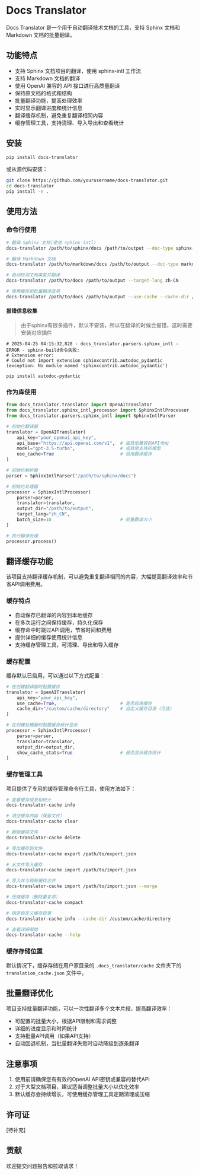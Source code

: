 # Docs Translator

Docs Translator 是一个用于自动翻译技术文档的工具，支持 Sphinx 文档和 Markdown 文档的批量翻译。

## 功能特点

- 支持 Sphinx 文档项目的翻译，使用 sphinx-intl 工作流
- 支持 Markdown 文档的翻译
- 使用 OpenAI 兼容的 API 接口进行高质量翻译
- 保持原文档的格式和结构
- 批量翻译功能，提高处理效率
- 实时显示翻译进度和统计信息
- 翻译缓存机制，避免重复翻译相同内容
- 缓存管理工具，支持清理、导入导出和查看统计

## 安装

```bash
pip install docs-translator
```

或从源代码安装：

```bash
git clone https://github.com/yourusername/docs-translator.git
cd docs-translator
pip install -e .
```

## 使用方法

### 命令行使用

```bash
# 翻译 Sphinx 文档(使用 sphinx-intl)
docs-translator /path/to/sphinx/docs /path/to/output --doc-type sphinx-intl --target-lang zh-CN

# 翻译 Markdown 文档
docs-translator /path/to/markdown/docs /path/to/output --doc-type markdown --target-lang zh-CN

# 自动检测文档类型并翻译
docs-translator /path/to/docs /path/to/output --target-lang zh-CN

# 使用缓存和批量翻译选项
docs-translator /path/to/docs /path/to/output --use-cache --cache-dir /custom/cache/dir --batch-size 20
```

#### 报错信息收集
> 由于sphinx有很多插件，默认不安装，所以在翻译的时候会报错，这时需要安装对应插件
```
# 2025-04-25 04:15:32,828 - docs_translator.parsers.sphinx_intl - ERROR - sphinx-build命令失败:
# Extension error:
# Could not import extension sphinxcontrib.autodoc_pydantic (exception: No module named 'sphinxcontrib.autodoc_pydantic')

pip install autodoc-pydantic
```

### 作为库使用

```python
from docs_translator.translator import OpenAITranslator
from docs_translator.sphinx_intl_processor import SphinxIntlProcessor
from docs_translator.parsers.sphinx_intl import SphinxIntlParser

# 初始化翻译器
translator = OpenAITranslator(
    api_key="your_openai_api_key",
    api_base="https://api.openai.com/v1",  # 或其他兼容的API地址
    model="gpt-3.5-turbo",                 # 或其他支持的模型
    use_cache=True                         # 启用翻译缓存
)

# 初始化解析器
parser = SphinxIntlParser("/path/to/sphinx/docs")

# 初始化处理器
processor = SphinxIntlProcessor(
    parser=parser,
    translator=translator,
    output_dir="/path/to/output",
    target_lang="zh_CN",
    batch_size=10                          # 批量翻译大小
)

# 执行翻译处理
processor.process()
```

## 翻译缓存功能

该项目支持翻译缓存机制，可以避免重复翻译相同的内容，大幅提高翻译效率和节省API调用费用。

### 缓存特点

- 自动保存已翻译的内容到本地缓存
- 在多次运行之间保持缓存，持久化保存
- 缓存命中时跳过API调用，节省时间和费用
- 提供详细的缓存使用统计信息
- 支持缓存管理工具，可清理、导出和导入缓存

### 缓存配置

缓存默认已启用，可以通过以下方式配置：

```python
# 在创建翻译器时配置缓存
translator = OpenAITranslator(
    api_key="your_api_key",
    use_cache=True,                        # 是否启用缓存
    cache_dir="/custom/cache/directory"    # 自定义缓存目录（可选）
)

# 在创建处理器时配置缓存统计显示
processor = SphinxIntlProcessor(
    parser=parser,
    translator=translator,
    output_dir=output_dir,
    show_cache_stats=True                  # 是否显示缓存统计
)
```

### 缓存管理工具

项目提供了专用的缓存管理命令行工具，使用方法如下：

```bash
# 查看缓存信息和统计
docs-translator-cache info

# 清空缓存内容（保留文件）
docs-translator-cache clear

# 删除缓存文件
docs-translator-cache delete

# 导出缓存到文件
docs-translator-cache export /path/to/export.json

# 从文件导入缓存
docs-translator-cache import /path/to/import.json

# 导入并与现有缓存合并
docs-translator-cache import /path/to/import.json --merge

# 压缩缓存（删除重复项）
docs-translator-cache compact

# 指定自定义缓存目录
docs-translator-cache info --cache-dir /custom/cache/directory

# 查看详细帮助
docs-translator-cache --help
```

### 缓存存储位置

默认情况下，缓存存储在用户家目录的 `.docs_translator/cache` 文件夹下的 `translation_cache.json` 文件中。

## 批量翻译优化

项目支持批量翻译功能，可以一次性翻译多个文本片段，提高翻译效率：

- 可配置的批量大小，根据API限制和需求调整
- 详细的进度显示和时间统计
- 支持批量API调用（如果API支持）
- 自动回退机制，当批量翻译失败时自动降级到逐条翻译

## 注意事项

1. 使用前请确保您有有效的OpenAI API密钥或兼容的替代API
2. 对于大型文档项目，建议适当调整批量大小以优化效率
3. 默认缓存会持续增长，可使用缓存管理工具定期清理或压缩

## 许可证

[待补充]

## 贡献

欢迎提交问题报告和拉取请求！

